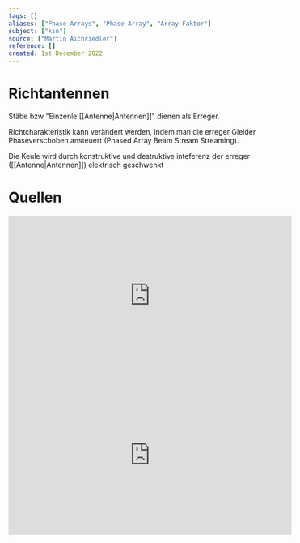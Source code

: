 ```yaml
---
tags: []
aliases: ["Phase Arrays", "Phase Array", "Array Faktor"]
subject: ["ksn"]
source: ["Martin Aichriedler"]
reference: []
created: 1st December 2022
---
```


# Richtantennen
Stäbe bzw "Einzenle [[Antenne|Antennen]]" dienen als Erreger.

Richtcharakteristik kann verändert werden, indem man die erreger Gleider Phaseverschoben ansteuert (Phased Array Beam Stream Streaming).

Die Keule wird durch konstruktive und destruktive inteferenz der erreger ([[Antenne|Antennen]]) elektrisch geschwenkt

# Quellen

<iframe width="560" height="315" src="https://www.youtube.com/embed/vtPPAnvJS6c" title="YouTube video player" frameborder="0" allow="accelerometer; autoplay; clipboard-write; encrypted-media; gyroscope; picture-in-picture" allowfullscreen></iframe>
<iframe width="560" height="315" src="https://www.youtube.com/embed/z4uxC7ISd-c" title="YouTube video player" frameborder="0" allow="accelerometer; autoplay; clipboard-write; encrypted-media; gyroscope; picture-in-picture" allowfullscreen></iframe>

